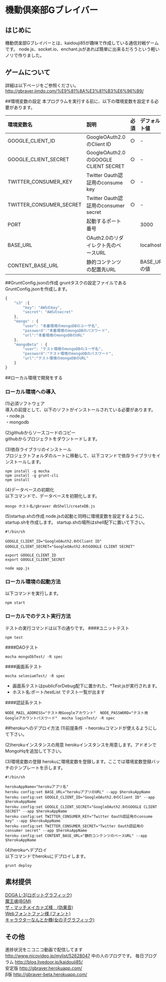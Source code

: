 機動倶楽部Gブレイバー
=======

## はじめに
機動倶楽部Gブレイバーとは、kaidouji85が趣味で作成している通信対戦ゲームです。
node.js、socket.io、enchant.jsがあれば簡単に出来るだろうという軽いノリで作りました。


## ゲームについて
詳細は以下ページをご参照ください。  
<http://gbraver.jimdo.com/%E9%81%8A%E3%81%B3%E6%96%B9/>

##環境変数の設定
本プログラムを実行する前に、以下の環境変数を設定する必要があります。

| 環境変数名 | 説明  | 必須 | デフォルト値 |
|:----------|:-----|:-----|:-----------|
| GOOGLE_CLIENT_ID | GoogleOAuth2.0のClient ID | ○ | - |
| GOOGLE_CLIENT_SECRET | GoogleOAuth2.0のGOOGLE CLIENT SECRET | ○ | - |
| TWITTER_CONSUMER_KEY | Twitter Oauth認証用のconsume key | ○ | - |
| TWITTER_CONSUMER_SECRET | Twitter Oauth認証用のconsumer secret | ○ | - |
| PORT | 起動するポート番号 |  | 3000 |
| BASE_URL | OAuth2.0のリダイレクト先のベースURL |  | localhost |
| CONTENT_BASE_URL | 静的コンテンツの配置先URL |  | BASE_URLの値 |

##GruntConfig.jsonの作成
gruntタスクの設定ファイルであるGruntConfig.jsonを作成します。
```javascript
{
    "s3" :{
        "key": "AWSのkey",
        "secret": "AWSのsecret"
    },
    "mongo" : {
        "user": "本番環境のmongoDBのユーザ名",
        "password":"本番環境のmongoDBのパスワード",
        "url":"本番環境のmongoDBのURL"
    },
    "mongoBeta" : {
        "user": "テスト環境のmongoDBのユーザ名",
        "password":"テスト環境のmongoDBのパスワード",
        "url":"テスト環境のmongoDBのURL"
    }
}
```
##ローカル環境で開発をする
### ローカル環境への導入
(1)必須ソフトウェア  
導入の前提として、以下のソフトがインストールされている必要があります。  
・node.js  
・mongodb  

(2)githubからソースコードのコピー  
githubからプロジェクトをダウントードします。


(3)依存ライブラリのインストール  
プロジェクトフォルダのルートに移動して、以下コマンドで依存ライブラリをインストールします。  

    npm install -g mocha
    npm install -g grunt-cli
    npm install


(4)データベースの初期化  
以下コマンドで、データベースを初期化します。  

    mongo ホスト名/gbraver dbShell/createDB.js

(5)startup.shの作成
node.jsの起動と同時に環境変数を設定するように、startup.shを作成します。
startup.shの場所はshell配下に置いて下さい。

    #!/bin/sh

    GOOGLE_CLIENT_ID="GoogleOAuth2.0のClient ID"
    GOOGLE_CLIENT_SECRET="GoogleOAuth2.0のGOOGLE CLIENT SECRET"

    export GOOGLE_CLIENT_ID
    export GOOGLE_CLIENT_SECRET

    node app.js


### ローカル環境の起動方法
以下コマンドを実行します。
   
    npm start


### ローカルでのテスト実行方法

テストの実行コマンドは以下の通りです。
####ユニットテスト

    npm test

####DAOテスト

    mocha mongoDbTest/ -R spec

####画面系テスト

    mocha seleniumTest/ -R spec

- 画面系テストはpublicForDebug配下に置かれた、*Test.jsが実行されます。
- ホスト名:ポート/testList でテスト一覧が出ます

####認証系テスト

    NODE_MAIL_ADDRESS="テスト用Googleアカウント"  NODE_PASSWORD="テスト用Googleアカウントパスワード"  mocha loginTest/ -R spec

##herokuへのデプロイ方法
(1)前提条件
・heorokuコマンドが使えるようにして下さい。

(2)herokuインスタンスの用意
herokuインスタンスを用意します。アドオンでMongoHqを追加して下さい。

(3)環境変数の登録
herokuに環境変数を登録します。ここでは環境変数登録バッチのテンプレートを示します。

    #!/bin/sh

    herokuAppName="herokuアプリ名"
    heroku config:set BASE_URL="herokuアプリのURL" --app $herokuAppName
    heroku config:set GOOGLE_CLIENT_ID="GoogleOAuth2.0のClient ID" --app $herokuAppName
    heroku config:set GOOGLE_CLIENT_SECRET="GoogleOAuth2.0のGOOGLE CLIENT SECRET" --app $herokuAppName
    heroku config:set TWITTER_CONSUMER_KEY="Twitter Oauth認証用のconsume key" --app $herokuAppName
    heroku config:set TWITTER_CONSUMER_SECRET="Twitter Oauth認証用のconsumer secret" --app $herokuAppName  
    heroku config:set CONTENT_BASE_URL="静的コンテンツのベースURL" --app $herokuAppName

(4)herokuへデプロイ  
以下コマンドでherokuにデプロイします。

    grunt deploy


## 素材提供
[DOGA L-3(ロボットグラフィック)](http://doga.jp/2010/programs/dogal/index.html#dogal3)  
[魔王魂(BGM)](http://maoudamashii.jokersounds.com/)  
[ザ・マッチメイカァズ様　(効果音)](http://osabisi.sakura.ne.jp/m2/)  
[Webフォントファン様 (フォント)](http://webfontfan.com)  
[キャラクターなんとか機(女の子グラフィック)](http://khmix.sakura.ne.jp/download.shtml)


## その他
進捗状況をニコニコ動画で配信してます <http://www.nicovideo.jp/mylist/52628047>
中の人のブログです。 毎日プログラム  <http://blog.livedoor.jp/kaidouji85/>    
安定版 <http://gbraver.herokuapp.com/>  
β版 <http://gbraver-beta.herokuapp.com/>